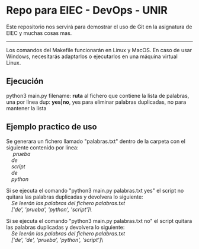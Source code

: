# Repo para EIEC - DevOps - UNIR

Este repositorio nos servirá para demostrar el uso de Git en la asignatura de EIEC y muchas cosas mas.

---

Los comandos del Makefile funcionarán en Linux y MacOS. En caso de usar Windows, necesitarás adaptarlos o ejecutarlos en una máquina virtual Linux.

## Ejecución

python3 main.py <filename> <dup>
  filename: **ruta** al fichero que contiene la lista de palabras, una por línea
  dup: **yes|no**, yes para eliminar palabras duplicadas, no para mantener la lista
  
## Ejemplo practico de uso
Se generara un fichero llamado "palabras.txt" dentro de la carpeta con el siguiente contenido por linea:\
	&emsp; *prueba*\
	&emsp;*de*\
	&emsp;*script*\
	&emsp;*de*\
	&emsp;*python*

Si se ejecuta el comando "python3 main.py palabras.txt yes" el script no quitara las palabras duplicadas y devolvera lo siguiente:\
	&emsp;*Se leerán las palabras del fichero palabras.txt*\
	&emsp;*['de', 'prueba', 'python', 'script']*\

Si se ejecuta el comando "python3 main.py palabras.txt no" el script quitara las palabras duplicadas y devolvera lo siguiente:\
	&emsp;*Se leerán las palabras del fichero palabras.txt*\
	&emsp;*['de', 'de', 'prueba', 'python', 'script']*\ 